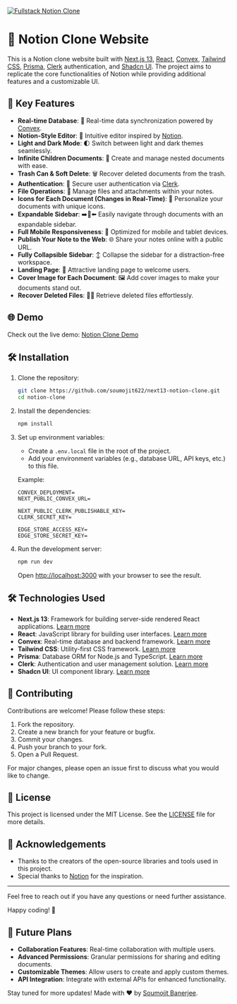 [![Fullstack Notion Clone](https://github.com/soumojit622/next13-notion-clone/blob/master/public/banner.png)](https://taskflow-blue.vercel.app/)
# 📝 Notion Clone Website

This is a Notion clone website built with [Next.js 13](https://nextjs.org/), [React](https://reactjs.org/), [Convex](https://convex.dev/), [Tailwind CSS](https://tailwindcss.com/), [Prisma](https://www.prisma.io/), [Clerk](https://clerk.dev/) authentication, and [Shadcn UI](https://shadcn.dev/). The project aims to replicate the core functionalities of Notion while providing additional features and a customizable UI.

## 🚀 Key Features

- **Real-time Database**: 🔗 Real-time data synchronization powered by [Convex](https://convex.dev/).
- **Notion-Style Editor**: 📝 Intuitive editor inspired by [Notion](https://www.notion.so/).
- **Light and Dark Mode**: 🌓 Switch between light and dark themes seamlessly.
- **Infinite Children Documents**: 🌲 Create and manage nested documents with ease.
- **Trash Can & Soft Delete**: 🗑️ Recover deleted documents from the trash.
- **Authentication**: 🔐 Secure user authentication via [Clerk](https://clerk.dev/).
- **File Operations**: 📁 Manage files and attachments within your notes.
- **Icons for Each Document (Changes in Real-Time)**: 🌠 Personalize your documents with unique icons.
- **Expandable Sidebar**: ➡️🔀⬅️ Easily navigate through documents with an expandable sidebar.
- **Full Mobile Responsiveness**: 📱 Optimized for mobile and tablet devices.
- **Publish Your Note to the Web**: 🌐 Share your notes online with a public URL.
- **Fully Collapsible Sidebar**: ↕️ Collapse the sidebar for a distraction-free workspace.
- **Landing Page**: 🛬 Attractive landing page to welcome users.
- **Cover Image for Each Document**: 🖼️ Add cover images to make your documents stand out.
- **Recover Deleted Files**: 🔄📄 Retrieve deleted files effortlessly.

## 🌐 Demo

Check out the live demo: [Notion Clone Demo](https://taskflow-blue.vercel.app/)

## 🛠️ Installation

1. Clone the repository:
    ```bash
    git clone https://github.com/soumojit622/next13-notion-clone.git
    cd notion-clone
    ```

2. Install the dependencies:
    ```bash
    npm install
    ```

3. Set up environment variables:
    - Create a `.env.local` file in the root of the project.
    - Add your environment variables (e.g., database URL, API keys, etc.) to this file.

    Example:
    ```env
    CONVEX_DEPLOYMENT=
    NEXT_PUBLIC_CONVEX_URL=

    NEXT_PUBLIC_CLERK_PUBLISHABLE_KEY=
    CLERK_SECRET_KEY=

    EDGE_STORE_ACCESS_KEY=
    EDGE_STORE_SECRET_KEY=
    ```


4. Run the development server:
    ```bash
    npm run dev
    ```

    Open [http://localhost:3000](http://localhost:3000) with your browser to see the result.

## 🛠️ Technologies Used

- **Next.js 13**: Framework for building server-side rendered React applications. [Learn more](https://nextjs.org/)
- **React**: JavaScript library for building user interfaces. [Learn more](https://reactjs.org/)
- **Convex**: Real-time database and backend framework. [Learn more](https://convex.dev/)
- **Tailwind CSS**: Utility-first CSS framework. [Learn more](https://tailwindcss.com/)
- **Prisma**: Database ORM for Node.js and TypeScript. [Learn more](https://www.prisma.io/)
- **Clerk**: Authentication and user management solution. [Learn more](https://clerk.dev/)
- **Shadcn UI**: UI component library. [Learn more](https://shadcn.dev/)

## 🤝 Contributing

Contributions are welcome! Please follow these steps:

1. Fork the repository.
2. Create a new branch for your feature or bugfix.
3. Commit your changes.
4. Push your branch to your fork.
5. Open a Pull Request.

For major changes, please open an issue first to discuss what you would like to change.

## 📜 License

This project is licensed under the MIT License. See the [LICENSE](LICENSE) file for more details.

## 🙏 Acknowledgements

- Thanks to the creators of the open-source libraries and tools used in this project.
- Special thanks to [Notion](https://www.notion.so/) for the inspiration.

---

Feel free to reach out if you have any questions or need further assistance.

Happy coding! 🚀

## 🔮 Future Plans

- **Collaboration Features**: Real-time collaboration with multiple users.
- **Advanced Permissions**: Granular permissions for sharing and editing documents.
- **Customizable Themes**: Allow users to create and apply custom themes.
- **API Integration**: Integrate with external APIs for enhanced functionality.

Stay tuned for more updates!
Made with ❤️ by [Soumojit Banerjee](https://github.com/soumojit622).
